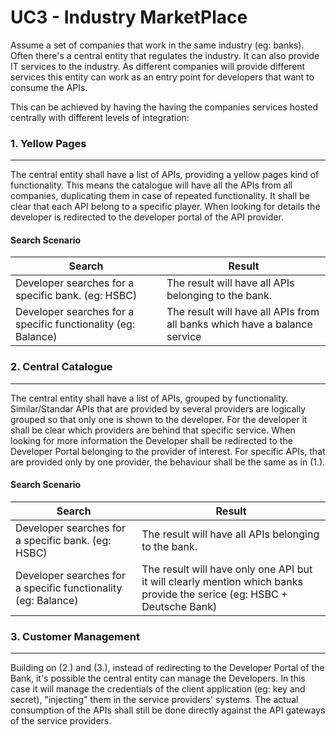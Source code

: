 # UC3 - Industry MarketPlace
Assume a set of companies that work in the same industry (eg: banks).
Often there's a central entity that regulates the industry. It can also provide IT services to the industry.
As different companies will provide different services this entity can work as an entry point for developers that want to consume the APIs.

This can be achieved by having the having the companies services hosted centrally with different levels of integration:

### 1. Yellow Pages
-------------
The central entity shall have a list of APIs, providing a yellow pages kind of functionality.
This means the catalogue will have all the APIs from all companies, duplicating them in case of repeated functionality. It shall be clear that each API belong to a specific player. When looking for details the developer is redirected to the developer portal of the API provider.

#### Search Scenario
| Search | Result |
| ------------- | ------------- |
| Developer searches for a specific bank. (eg: HSBC) | The result will have all APIs belonging to the bank.  |
| Developer searches for a specific functionality (eg: Balance) | The result will have all APIs from all banks which have a balance service  |

### 2. Central Catalogue
-------------
The central entity shall have a list of APIs, grouped by functionality.
Similar/Standar APIs that are provided by several providers are logically grouped so that only one is shown to the developer.
For the developer it shall be clear which providers are behind that specific service. When looking for more information the Developer shall be redirected to the Developer Portal belonging to the provider of interest.
For specific APIs, that are provided only by one provider, the behaviour shall be the same as in (1.).

#### Search Scenario
| Search | Result |
| ------------- | ------------- |
| Developer searches for a specific bank. (eg: HSBC) | The result will have all APIs belonging to the bank.  |
| Developer searches for a specific functionality (eg: Balance) | The result will have only one API but it will clearly mention which banks provide the serice (eg: HSBC + Deutsche Bank) |

### 3. Customer Management
-------------
Building on (2.) and (3.), instead of redirecting to the Developer Portal of the Bank, it's possible the central entity can manage the Developers.
In this case it will manage the credentials of the client application (eg: key and secret), "injecting" them in the service providers' systems.
The actual consumption of the APIs shall still be done directly against the API gateways of the service providers.

